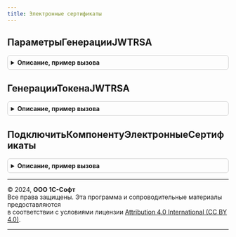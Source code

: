 ```yaml
---
title: Электронные сертификаты
---
```



## ПараметрыГенерацииJWTRSA
<details style="margin: 1em 0; padding: 0.5em; border: 1px solid #ccc; border-radius: 6px;">

<summary style="font-weight: bold; cursor: pointer;">Описание, пример вызова</summary>

```bsl

// Параметры генерации токена доступа JWT в формате RS256
//
// Возвращаемое значение:
//   Структура:
//   * ТелоСообщения - Строка - Тело сообщения
//   * ОткрытыйКлюч - Строка - Открытый ключ
//   * ПарольОткрытогоКлюча - Строка - Пароль открытого ключа
//   * ЗакрытыйКлюч - Строка - Закрытый ключ
//   * ПарольЗакрытогоКлюча - Строка - Пароль закрытого ключа
//   * Сертификат - Строка - Сертификат
//
Функция ПараметрыГенерацииJWTRSA() Экспорт
```

Пример вызова
```bsl
Результат = ЭлектронныеСертификаты.ПараметрыГенерацииJWTRSA() 
```
</details>

## ГенерацииТокенаJWTRSA
<details style="margin: 1em 0; padding: 0.5em; border: 1px solid #ccc; border-radius: 6px;">

<summary style="font-weight: bold; cursor: pointer;">Описание, пример вызова</summary>

```bsl

// Генерации токена доступа JWT в формате RS256
//
// Параметры:
//   ПараметрыОперации - см. ПараметрыГенерацииJWTRSA()
//
// Возвращаемое значение:
//  Результат - Строка - Токен JWTRSA
//
Функция ГенерацииТокенаJWTRSA(ПараметрыОперации) Экспорт
```

Пример вызова
```bsl
Результат = ЭлектронныеСертификаты.ГенерацииТокенаJWTRSA(ПараметрыОперации) 
```
</details>

## ПодключитьКомпонентуЭлектронныеСертификаты
<details style="margin: 1em 0; padding: 0.5em; border: 1px solid #ccc; border-radius: 6px;">

<summary style="font-weight: bold; cursor: pointer;">Описание, пример вызова</summary>

```bsl

// Выполняет подключение внешней компоненты.
//
// Возвращаемое значение:
//   ОбъектВнешнейКомпоненты
//   Неопределено - если компоненту не удалось загрузить.
//
Функция ПодключитьКомпонентуЭлектронныеСертификаты() Экспорт
```

Пример вызова
```bsl
Результат = ЭлектронныеСертификаты.ПодключитьКомпонентуЭлектронныеСертификаты() 
```
</details>

---

© 2024, **ООО 1С-Софт**  
Все права защищены. Эта программа и сопроводительные материалы предоставляются  
в соответствии с условиями лицензии [Attribution 4.0 International (CC BY 4.0)](https://creativecommons.org/licenses/by/4.0/legalcode).

---
